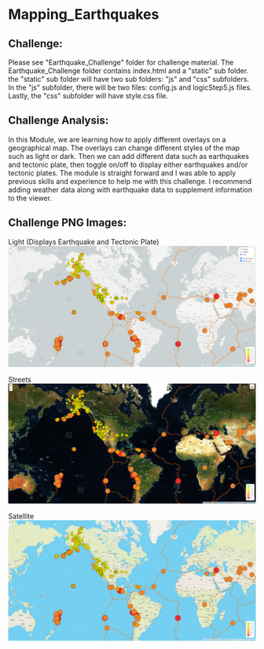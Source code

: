 # Mapping_Earthquakes
## Challenge:
Please see "Earthquake_Challenge" folder for challenge material. The Earthquake_Challenge folder contains index.html and a "static" sub folder. the "static" sub folder will have two sub folders: "js" and "css" subfolders. In the "js" subfolder, there will be two files: config.js and logicStep5.js files. Lastly, the "css" subfolder will have style.css file.

## Challenge Analysis:
In this Module, we are learning how to apply different overlays on a geographical map. The overlays can change different styles of the map such as light or dark. Then we can add different data such as earthquakes and tectonic plate, then toggle on/off to display either earthquakes and/or tectonic plates. The module is straight forward and I was able to apply previous skills and experience to help me with this challenge. I recommend adding weather data along with earthquake data to supplement information to the viewer.

## Challenge PNG Images:

Light (Displays Earthquake and Tectonic Plate)
![Earthquake Analysis](png1.png)

Streets
![Earthquake Analysis](png2.png)

Satellite
![Earthquake Analysis](png3.png)
